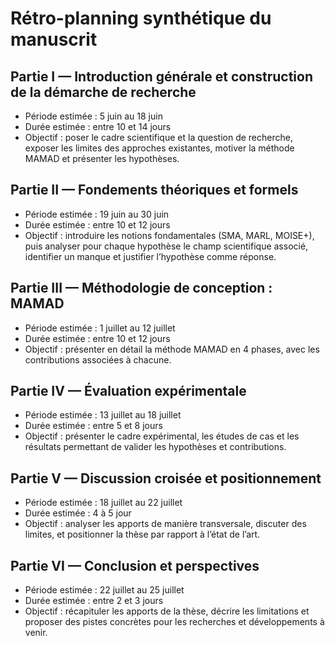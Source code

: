 # Rétro-planning synthétique du manuscrit

## Partie I — Introduction générale et construction de la démarche de recherche

* Période estimée : 5 juin au 18 juin
* Durée estimée : entre 10 et 14 jours
* Objectif : poser le cadre scientifique et la question de recherche, exposer les limites des approches existantes, motiver la méthode MAMAD et présenter les hypothèses.

## Partie II — Fondements théoriques et formels

* Période estimée : 19 juin au 30 juin
* Durée estimée : entre 10 et 12 jours
* Objectif : introduire les notions fondamentales (SMA, MARL, MOISE+), puis analyser pour chaque hypothèse le champ scientifique associé, identifier un manque et justifier l’hypothèse comme réponse.

## Partie III — Méthodologie de conception : MAMAD

* Période estimée : 1 juillet au 12 juillet
* Durée estimée : entre 10 et 12 jours
* Objectif : présenter en détail la méthode MAMAD en 4 phases, avec les contributions associées à chacune.

## Partie IV — Évaluation expérimentale

* Période estimée : 13 juillet au 18 juillet
* Durée estimée : entre 5 et 8 jours
* Objectif : présenter le cadre expérimental, les études de cas et les résultats permettant de valider les hypothèses et contributions.

## Partie V — Discussion croisée et positionnement

* Période estimée : 18 juillet au 22 juillet
* Durée estimée : 4 à 5 jour
* Objectif : analyser les apports de manière transversale, discuter des limites, et positionner la thèse par rapport à l’état de l’art.

## Partie VI — Conclusion et perspectives

* Période estimée : 22 juillet au 25 juillet
* Durée estimée : entre 2 et 3 jours
* Objectif : récapituler les apports de la thèse, décrire les limitations et proposer des pistes concrètes pour les recherches et développements à venir.